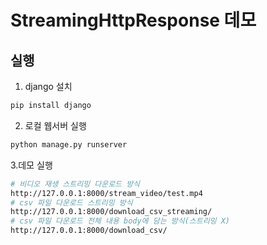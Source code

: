 # StreamingHttpResponse 데모

## 실행
1. django 설치
```sh
pip install django
```

2. 로컬 웹서버 실행
```sh
python manage.py runserver
```

3.데모 실행
```sh
# 비디오 재생 스트리밍 다운로드 방식
http://127.0.0.1:8000/stream_video/test.mp4
# csv 파일 다운로드 스트리밍 방식
http://127.0.0.1:8000/download_csv_streaming/
# csv 파일 다운로드 전체 내용 body에 담는 방식(스트리밍 X)
http://127.0.0.1:8000/download_csv/
```
